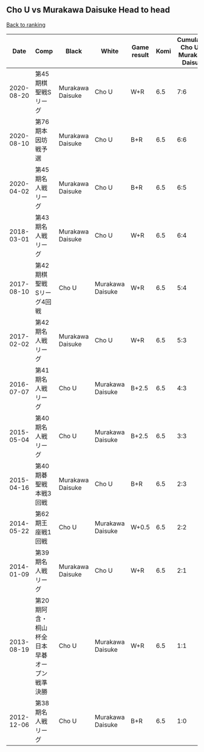 ## Cho U vs Murakawa Daisuke Head to head

[Back to ranking](../../index.md)




| **Date** | **Comp** | **Black** | **White** | **Game result** | **Komi** | **Cumulative Cho U vs Murakawa Daisuke** | **Cho U streak** | **Murakawa Daisuke streak** | 
| --- | --- | --- | --- | --- | --- | --- | --- | --- |
| 2020-08-20 | 第45期棋聖戦Sリーグ | Murakawa Daisuke | Cho U | W+R | 6.5 | 7:6 | 1 | 0 | 
| 2020-08-10 | 第76期本因坊戦予選 | Murakawa Daisuke | Cho U | B+R | 6.5 | 6:6 | 0 | 2 | 
| 2020-04-02 | 第45期名人戦リーグ | Murakawa Daisuke | Cho U | B+R | 6.5 | 6:5 | 0 | 1 | 
| 2018-03-01 | 第43期名人戦リーグ | Murakawa Daisuke | Cho U | W+R | 6.5 | 6:4 | 1 | 0 | 
| 2017-08-10 | 第42期棋聖戦　Sリーグ4回戦 | Cho U | Murakawa Daisuke | W+R | 6.5 | 5:4 | 0 | 1 | 
| 2017-02-02 | 第42期名人戦リーグ | Murakawa Daisuke | Cho U | W+R | 6.5 | 5:3 | 3 | 0 | 
| 2016-07-07 | 第41期名人戦リーグ | Cho U | Murakawa Daisuke | B+2.5 | 6.5 | 4:3 | 2 | 0 | 
| 2015-05-04 | 第40期名人戦リーグ | Cho U | Murakawa Daisuke | B+2.5 | 6.5 | 3:3 | 1 | 0 | 
| 2015-04-16 | 第40期碁聖戦本戦3回戦 | Murakawa Daisuke | Cho U | B+R | 6.5 | 2:3 | 0 | 2 | 
| 2014-05-22 | 第62期王座戦1回戦 | Cho U | Murakawa Daisuke | W+0.5 | 6.5 | 2:2 | 0 | 1 | 
| 2014-01-09 | 第39期名人戦リーグ | Murakawa Daisuke | Cho U | W+R | 6.5 | 2:1 | 1 | 0 | 
| 2013-08-19 | 第20期阿含・桐山杯全日本早碁オープン戦準決勝 | Cho U | Murakawa Daisuke | W+R | 6.5 | 1:1 | 0 | 1 | 
| 2012-12-06 | 第38期名人戦リーグ | Cho U | Murakawa Daisuke | B+R | 6.5 | 1:0 | 1 | 0 |





